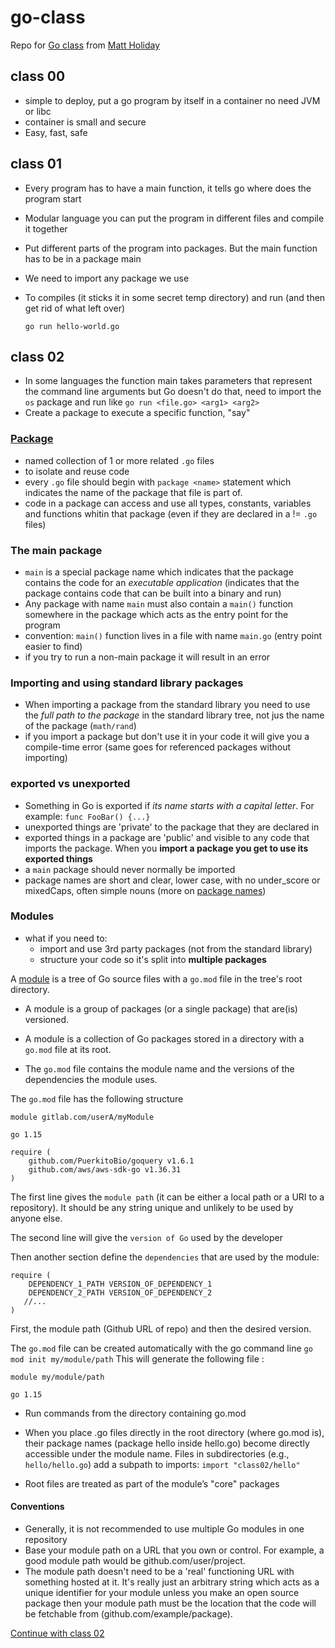 # go-class
Repo for [Go class](https://www.youtube.com/watch?v=iDQAZEJK8lI&list=PLoILbKo9rG3skRCj37Kn5Zj803hhiuRK6&index=1
) from [Matt Holiday](https://github.com/matt4biz)


## class 00
- simple to deploy, put a go program by itself in a container no need JVM or libc
- container is small and secure
- Easy, fast, safe

## class 01
- Every program has to have a main function, it tells go where does the program start
- Modular language you can put the program in different files and compile it together
- Put different parts of the program into packages. But the main function has to be in a package main
- We need to import any package we use
- To compiles (it sticks it in some secret temp directory) and run (and then get rid of what left over) 

    `go run hello-world.go`

## class 02
- In some languages the function main takes parameters that represent the command line arguments but Go doesn't do that, need to import the `os` package and run like `go run <file.go> <arg1> <arg2>`
- Create a package to execute a specific function, "say"

### [Package](https://www.alexedwards.net/blog/an-introduction-to-packages-imports-and-modules)
- named collection of 1 or more related `.go` files 
- to isolate and reuse code
- every `.go` file should begin with `package <name>` statement which indicates the name of the package that file is part of.
- code in a package can access and use all types, constants, variables and functions whitin that package (even if they are declared in a != `.go` files)

### The main package
- `main` is a special package name which indicates that the package contains the code for an *executable application* (indicates that the package contains code that can be built into a binary and run)
- Any package with name `main` must also contain a `main()` function somewhere in the package which acts as the entry point for the program
- convention: `main()` function lives in a file with name `main.go` (entry point easier to find)
- if you try to run a non-main package it will result in an error

### Importing and using standard library packages

- When importing a package from the standard library you need to use the *full path to the package* in the standard library tree, not jus the name of the package (`math/rand`)
- if you import a package but don't use it in your code it will give you a compile-time error (same goes for referenced packages without importing)

### exported vs unexported

- Something in Go is exported if *its name starts with a capital letter*. For example: `func FooBar() {...}`
- unexported things are 'private' to the package that they are declared in
- exported things in a package are 'public' and visible to any code that imports the package. When you **import a package you get to use its exported things**
- a `main` package should never normally be imported
- package names are short and clear, lower case, with no under_score or mixedCaps, often simple nouns (more on [package names](https://go.dev/blog/package-names))

### Modules

- what if you need to: 
    - import and use 3rd party packages (not from the standard library)
    - structure your code so it's split into **multiple packages**

A [module](https://go.dev/blog/using-go-modules) is a tree of Go source files with a `go.mod` file in the tree's root directory.

- A module is a group of packages (or a single package) that are(is) versioned. 

-  A module is a collection of Go packages stored in a directory with a `go.mod` file at its root. 
-  The `go.mod` file contains the module name and the versions of the dependencies the module uses.

The `go.mod` file has the following structure

```
module gitlab.com/userA/myModule

go 1.15

require (
    github.com/PuerkitoBio/goquery v1.6.1
    github.com/aws/aws-sdk-go v1.36.31
)
```

The first line gives the `module path` (it can be either a local path or a URI to a repository). It should be any string unique and unlikely to be used by anyone else. 

The second line will give the `version of Go` used by the developer

Then another section define the `dependencies` that are used by the module:

```
require (
    DEPENDENCY_1_PATH VERSION_OF_DEPENDENCY_1
    DEPENDENCY_2_PATH VERSION_OF_DEPENDENCY_2
   //...
)
```

First, the module path (Github URL of repo) and then the desired version.

The `go.mod` file can be created automatically with the go command line `go mod init my/module/path`
This will generate the following file :
```
module my/module/path

go 1.15
```

- Run commands from the directory containing go.mod
- When you place .go files directly in the root directory (where go.mod is), their package names (package hello inside hello.go) become directly accessible under the module name. Files in subdirectories (e.g., `hello/hello.go`) add a subpath to imports: `import "class02/hello"`

- Root files are treated as part of the module’s "core" packages

#### Conventions 
- Generally, it is not recommended to use multiple Go modules in one repository
- Base your module path on a URL that you own or control. For example, a good module path would be github.com/user/project.
- The module path doesn't need to be a 'real' functioning URL with something hosted at it. It's really just an arbitrary string which acts as a unique identifier for your module unless you make an open source package then your module path must be the location that the code will be fetchable from (github.com/example/package).

[Continue with class 02](https://youtu.be/-EYNVEv-snE?feature=shared&t=298)